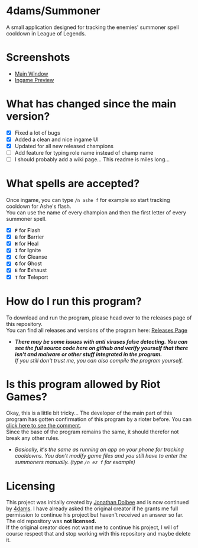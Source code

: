 # 4dams/Summoner

A small application designed for tracking the enemies' summoner spell cooldown in League of Legends.


# Screenshots

- [Main Window](https://i.4da.ms/e78b2c3.png)<br />
- [Ingame Preview](https://i.4da.ms/96bb07d.gif)

# What has changed since the main version?

- [x] Fixed a lot of bugs
- [x] Added a clean and nice ingame UI
- [x] Updated for all new released champions
- [ ] Add feature for typing role name instead of champ name
- [ ] I should probably add a wiki page... This readme is miles long...

# What spells are accepted?

Once ingame, you can type `/n ashe f` for example so start tracking cooldown for Ashe's flash. </br >
You can use the name of every champion and then the first letter of every summoner spell.

- [x] **`F`** for **F**lash
- [x] **`B`** for **B**arrier
- [x] **`H`** for **H**eal
- [x] **`I`** for **I**gnite
- [x] **`C`** for **C**leanse
- [x] **`G`** for **G**host
- [x] **`E`** for **E**xhaust
- [x] **`T`** for **T**eleport

# How do I run this program?

To download and run the program, please head over to the releases page of this repository. </br >
You can find all releases and versions of the program here: [Releases Page](https://github.com/4dams/Summoner/releases) </br >
- ***There may be some issues with anti viruses false detecting. You can see the full source code here on github and verify yourself that there isn't and malware or other stuff integrated in the program.** </br >
If you still don't trust me, you can also compile the program yourself.*

# Is this program allowed by Riot Games?

Okay, this is a little bit tricky... The developer of the main part of this program has gotten confirmation of this program by a rioter before. You can [click here to see the comment](https://www.reddit.com/r/leagueoflegends/comments/4c78hh/i_wrote_a_legal_program_to_track_summoner_spells/d1g2dcu/).<br />
Since the base of the program remains the same, it should therefor not break any other rules. </br >
- *Basically, it's the same as running an app on your phone for tracking cooldowns. You don't modify game files and you still have to enter the summoners manually. (type `/n ez f` for example)*

# Licensing

This project was initially created by [Jonathan Dolbee](https://github.com/d0lb33/) and is now continued by [4dams](https://github.com/4dams/). I have already asked the original creator if he grants me full permission to continue his project but haven't received an answer so far. The old repository was **not licensed.** </br >
If the original creator does not want me to continue his project, I will of course respect that and stop working with this repository and maybe delete it.
